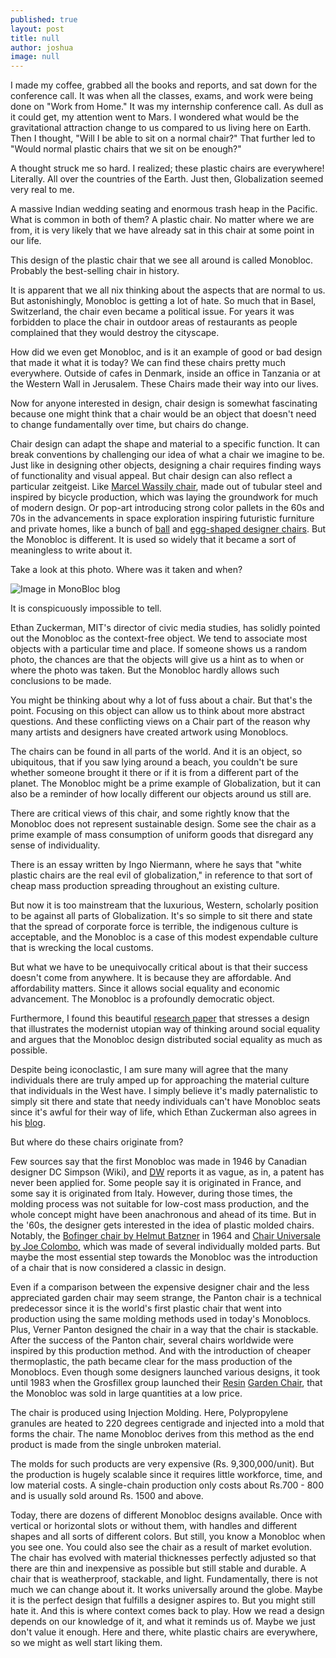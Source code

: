 ```yaml
---
published: true
layout: post
title: null
author: joshua
image: null
---
```

I made my coffee, grabbed all the books and reports, and sat down for the conference call. It was when all the classes, exams, and work were being done on "Work from Home." It was my internship conference call. As dull as it could get, my attention went to Mars. I wondered what would be the gravitational attraction change to us compared to us living here on Earth. Then I thought, "Will I be able to sit on a normal chair?" That further led to "Would normal plastic chairs that we sit on be enough?"


A thought struck me so hard. I realized; these plastic chairs are everywhere! Literally. All over the countries of the Earth. Just then, Globalization seemed very real to me.

A massive Indian wedding seating and enormous trash heap in the Pacific. What is common in both of them? A plastic chair. No matter where we are from, it is very likely that we have already sat in this chair at some point in our life.

This design of the plastic chair that we see all around is called Monobloc. Probably the best-selling chair in history.

It is apparent that we all nix thinking about the aspects that are normal to us.
But astonishingly, Monobloc is getting a lot of hate. So much that in Basel, Switzerland, the chair even became a political issue. For years it was forbidden to place the chair in outdoor areas of restaurants as people complained that they would destroy the cityscape.

How did we even get Monobloc, and is it an example of good or bad design that made it what it is today?
We can find these chairs pretty much everywhere. Outside of cafes in Denmark, inside an office in Tanzania or at the Western Wall in Jerusalem. These Chairs made their way into our lives.

Now for anyone interested in design, chair design is somewhat fascinating because one might think that a chair would be an object that doesn't need to change fundamentally over time, but chairs do change.

Chair design can adapt the shape and material to a specific function. It can break conventions by challenging our idea of what a chair we imagine to be. Just like in designing other objects, designing a chair requires finding ways of functionality and visual appeal. But chair design can also reflect a particular zeitgeist. Like [Marcel Wassily chair](https://www.knoll.com/product/wassily-chair-gold), made out of tubular steel and inspired by bicycle production, which was laying the groundwork for much of modern design. Or pop-art introducing strong color pallets in the 60s and 70s in the advancements in space exploration inspiring futuristic furniture and private homes, like a bunch of [ball](https://en.wikipedia.org/wiki/Ball_Chair) and [egg-shaped designer chairs](https://www.elledecor.com/shopping/furniture/a14443746/egg-chair-history/). But the Monobloc is different. It is used so widely that it became a sort of meaningless to write about it.


Take a look at this photo. Where was it taken and when?


![Image in MonoBloc blog](https://images.unsplash.com/photo-1562785056-8201091fae25?ixlib=rb-1.2.1&amp;ixid=eyJhcHBfaWQiOjEyMDd9&amp;auto=format&amp;fit=crop&amp;w=1000&amp;q=80)

It is conspicuously impossible to tell.

Ethan Zuckerman, MIT's director of civic media studies, has solidly pointed out the Monobloc as the context-free object. We tend to associate most objects with a particular time and place. If someone shows us a random photo, the chances are that the objects will give us a hint as to when or where the photo was taken. But the Monobloc hardly allows such conclusions to be made.

You might be thinking about why a lot of fuss about a chair. But that's the point. Focusing on this object can allow us to think about more abstract questions. And these conflicting views on a Chair part of the reason why many artists and designers have created artwork using Monoblocs.

The chairs can be found in all parts of the world. And it is an object, so ubiquitous, that if you saw lying around a beach, you couldn't be sure whether someone brought it there or if it is from a different part of the planet. The Monobloc might be a prime example of Globalization, but it can also be a reminder of how locally different our objects around us still are.

There are critical views of this chair, and some rightly know that the Monobloc does not represent sustainable design. Some see the chair as a prime example of mass consumption of uniform goods that disregard any sense of individuality.

There is an essay written by Ingo Niermann, where he says that "white plastic chairs are the real evil of globalization," in reference to that sort of cheap mass production spreading throughout an existing culture.


But now it is too mainstream that the luxurious, Western, scholarly position to be against all parts of Globalization. It's so simple to sit there and state that the spread of corporate force is terrible, the indigenous culture is acceptable, and the Monobloc is a case of this modest expendable culture that is wrecking the local customs.

But what we have to be unequivocally critical about is that their success doesn't come from anywhere. It is because they are affordable. And affordability matters. Since it allows social equality and economic advancement. The Monobloc is a profoundly democratic object.

Furthermore, I found this beautiful [research paper](http://hfej.hfem.org/wp-content/uploads/2019/12/Paper-8-%40-stephenpoon.pdf) that stresses a design that illustrates the modernist utopian way of thinking around social equality and argues that the Monobloc design distributed social equality as much as possible.

Despite being iconoclastic, I am sure many will agree that the many individuals there are truly amped up for approaching the material culture that individuals in the West have. I simply believe it's madly paternalistic to simply sit there and state that needy individuals can't have Monobloc seats since it's awful for their way of life, which Ethan Zuckerman also agrees in his [blog](http://www.ethanzuckerman.com/blog/2011/04/06/those-white-plastic-chairs-the-monobloc-and-the-context-free-object/).


But where do these chairs originate from?

Few sources say that the first Monobloc was made in 1946 by Canadian designer DC Simpson (Wiki), and [DW](https://www.dw.com/en/the-global-object-the-monobloc/av-17373066) reports it as vague, as in, a patent has never been applied for. Some people say it is originated in France, and some say it is originated from Italy. However, during those times, the molding process was not suitable for low-cost mass production, and the whole concept might have been anachronous and ahead of its time. But in the '60s, the designer gets interested in the idea of plastic molded chairs. Notably, the [Bofinger chair by Helmut Batzner](https://en.wikipedia.org/wiki/Bofinger_chair) in 1964 and [Chair Universale by Joe Colombo](https://www.moma.org/collection/works/2515), which was made of several individually molded parts. But maybe the most essential step towards the Monobloc was the introduction of a chair that is now considered a classic in design.

Even if a comparison between the expensive designer chair and the less appreciated garden chair may seem strange, the Panton chair is a technical predecessor since it is the world's first plastic chair that went into production using the same molding methods used in today's Monoblocs. Plus, Verner Panton designed the chair in a way that the chair is stackable. After the success of the Panton chair, several chairs worldwide were inspired by this production method. And with the introduction of cheaper thermoplastic, the path became clear for the mass production of the Monoblocs. Even though some designers launched various designs, it took until 1983 when the Grosfillex group launched their [Resin](https://www.google.com/search?q=grosfillex%2Bresin%2Bgarden%2Bchair&amp;tbm=isch&amp;ved=2ahUKEwjyqKCzp7npAhVF6zgGHSx2BfYQ2-cCegQIABAA&amp;oq=grosresin%2Bgarden%2Bchair&amp;gs_lcp=CgNpbWcQARgAMgYIABAHEB5QvF5Yj2Rgq21oAHAAeACAAbMBiAH9A5IBAzEuM5gBAKABAaoBC2d3cy13aXotaW1n&amp;sclient=img&amp;ei=gFjAXvLoA8XW4-EPrOyVsA8&amp;bih=706&amp;biw=1536&amp;imgrc=azDP4qvW30vRTM) [Garden Chair](https://www.google.com/search?q=grosfillex%2Bresin%2Bgarden%2Bchair&amp;tbm=isch&amp;ved=2ahUKEwjyqKCzp7npAhVF6zgGHSx2BfYQ2-cCegQIABAA&amp;oq=grosresin%2Bgarden%2Bchair&amp;gs_lcp=CgNpbWcQARgAMgYIABAHEB5QvF5Yj2Rgq21oAHAAeACAAbMBiAH9A5IBAzEuM5gBAKABAaoBC2d3cy13aXotaW1n&amp;sclient=img&amp;ei=gFjAXvLoA8XW4-EPrOyVsA8&amp;bih=706&amp;biw=1536&amp;imgrc=azDP4qvW30vRTM), that the Monobloc was sold in large quantities at a low price.

The chair is produced using Injection Molding. Here, Polypropylene granules are heated to 220 degrees centigrade and injected into a mold that forms the chair. The name Monobloc derives from this method as the end product is made from the single unbroken material.


The molds for such products are very expensive (Rs. 9,300,000/unit). But the production is hugely scalable since it requires little workforce, time, and low material costs. A single-chain production only costs about Rs.700 - 800 and is usually sold around Rs. 1500 and above.

Today, there are dozens of different Monobloc designs available. Once with vertical or horizontal slots or without them, with handles and different shapes and all sorts of different colors. But still, you know a Monobloc when you see one. You could also see the chair as a result of market evolution. The chair has evolved with material thicknesses perfectly adjusted so that there are thin and inexpensive as possible but still stable and durable.
A chair that is weatherproof, stackable, and light. Fundamentally, there is not much we can change about it. It works universally around the globe. Maybe it is the perfect design that fulfills a designer aspires to.
But you might still hate it. And this is where context comes back to play. How we read a design depends on our knowledge of it, and what it reminds us of. Maybe we just don't value it enough. Here and there, white plastic chairs are everywhere, so we might as well start liking them.
